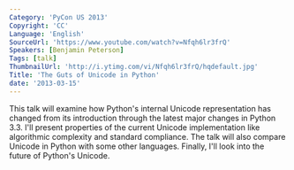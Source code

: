 ```yaml
---
Category: 'PyCon US 2013'
Copyright: 'CC'
Language: 'English'
SourceUrl: 'https://www.youtube.com/watch?v=Nfqh6lr3frQ'
Speakers: [Benjamin Peterson]
Tags: [talk]
ThumbnailUrl: 'http://i.ytimg.com/vi/Nfqh6lr3frQ/hqdefault.jpg'
Title: 'The Guts of Unicode in Python'
date: '2013-03-15'
---
```

This talk will examine how Python's internal Unicode representation has changed from its introduction through the latest major changes in Python 3.3. I'll present properties of the current Unicode implementation like algorithmic complexity and standard compliance. The talk will also compare Unicode in Python with some other languages. Finally, I'll look into the future of Python's Unicode.